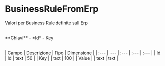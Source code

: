 # BusinessRuleFromErp
Valori per Business Rule definite sull'Erp

<br>
**Chiavi**
- *Id*
- Key
<br><br>

| Campo | Descrizione | Tipo | Dimensione | 
| :--- | :--- | :--- | :--- | :--- |
| Id | Id | text | 50 |
| Key |  | text | 100 |
| Value |  | text | text |

